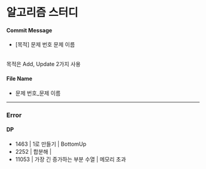# 알고리즘 스터디

#### Commit Message
+ [목적] 문제 번호 문제 이름

<br>목적은 Add, Update 2가지 사용

#### File Name
+ 문제 번호_문제 이름

-----------
### Error

#### DP
+ 1463 | 1로 만들기 | BottomUp
+ 2252 | 합분해 |
+ 11053 | 가장 긴 증가하는 부분 수열 | 메모리 초과
